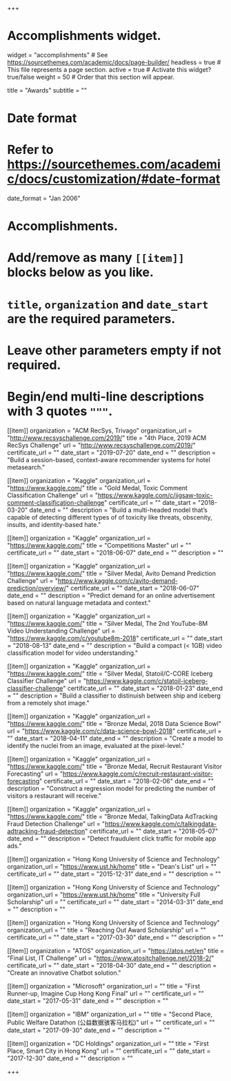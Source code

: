 +++
# Accomplishments widget.
widget = "accomplishments"  # See https://sourcethemes.com/academic/docs/page-builder/
headless = true  # This file represents a page section.
active = true  # Activate this widget? true/false
weight = 50  # Order that this section will appear.

title = "Awards"
subtitle = ""

# Date format
#   Refer to https://sourcethemes.com/academic/docs/customization/#date-format
date_format = "Jan 2006"

# Accomplishments.
#   Add/remove as many `[[item]]` blocks below as you like.
#   `title`, `organization` and `date_start` are the required parameters.
#   Leave other parameters empty if not required.
#   Begin/end multi-line descriptions with 3 quotes `"""`.

[[item]]
  organization = "ACM RecSys, Trivago"
  organization_url = "http://www.recsyschallenge.com/2019/"
  title = "4th Place, 2019 ACM RecSys Challenge"
  url = "http://www.recsyschallenge.com/2019/"
  certificate_url = ""
  date_start = "2019-07-20"
  date_end = ""
  description = "Build a session-based, context-aware recommender systems for hotel metasearch."

[[item]]
  organization = "Kaggle"
  organization_url = "https://www.kaggle.com/"
  title = "Gold Medal, Toxic Comment Classification Challenge"
  url = "https://www.kaggle.com/c/jigsaw-toxic-comment-classification-challenge"
  certificate_url = ""
  date_start = "2018-03-20"
  date_end = ""
  description = "Build a multi-headed model that’s capable of detecting different types of of toxicity like threats, obscenity, insults, and identity-based hate."

[[item]]
  organization = "Kaggle"
  organization_url = "https://www.kaggle.com/"
  title = "Competitions Master"
  url = ""
  certificate_url = ""
  date_start = "2018-06-07"
  date_end = ""
  description = ""

[[item]]
  organization = "Kaggle"
  organization_url = "https://www.kaggle.com/"
  title = "Silver Medal, Avito Demand Prediction Challenge"
  url = "https://www.kaggle.com/c/avito-demand-prediction/overview/"
  certificate_url = ""
  date_start = "2018-06-07"
  date_end = ""
  description = "Predict demand for an online advertisement based on natural language metadata and context."
  
[[item]]
  organization = "Kaggle"
  organization_url = "https://www.kaggle.com/"
  title = "Silver Medal, The 2nd YouTube-8M Video Understanding Challenge"
  url = "https://www.kaggle.com/c/youtube8m-2018"
  certificate_url = ""
  date_start = "2018-08-13"
  date_end = ""
  description = "Build a compact (< 1GB) video classification model for video understanding."

[[item]]
  organization = "Kaggle"
  organization_url = "https://www.kaggle.com/"
  title = "Silver Medal, Statoil/C-CORE Iceberg Classifier Challenge"
  url = "https://www.kaggle.com/c/statoil-iceberg-classifier-challenge"
  certificate_url = ""
  date_start = "2018-01-23"
  date_end = ""
  description = "Build a classifier to distinuish between ship and iceberg from a remotely shot image."

[[item]]
  organization = "Kaggle"
  organization_url = "https://www.kaggle.com/"
  title = "Bronze Medal, 2018 Data Science Bowl"
  url = "https://www.kaggle.com/c/data-science-bowl-2018"
  certificate_url = ""
  date_start = "2018-04-11"
  date_end = ""
  description = "Create a model to identify the nuclei from an image, evaluated at the pixel-level."

[[item]]
  organization = "Kaggle"
  organization_url = "https://www.kaggle.com/"
  title = "Bronze Medal, Recruit Restaurant Visitor Forecasting"
  url = "https://www.kaggle.com/c/recruit-restaurant-visitor-forecasting"
  certificate_url = ""
  date_start = "2018-02-06"
  date_end = ""
  description = "Construct a regression model for predicting the number of visitors a restaurant will receive."

[[item]]
  organization = "Kaggle"
  organization_url = "https://www.kaggle.com/"
  title = "Bronze Medal, TalkingData AdTracking Fraud Detection Challenge"
  url = "https://www.kaggle.com/c/talkingdata-adtracking-fraud-detection"
  certificate_url = ""
  date_start = "2018-05-07"
  date_end = ""
  description = "Detect fraudulent click traffic for mobile app ads."


[[item]]
  organization = "Hong Kong University of Science and Technology"
  organization_url = "https://www.ust.hk/home"
  title = "Dean's List"
  url = ""
  certificate_url = ""
  date_start = "2015-12-31"
  date_end = ""
  description = ""

[[item]]
  organization = "Hong Kong University of Science and Technology"
  organization_url = "https://www.ust.hk/home"
  title = "University Full Scholarship"
  url = ""
  certificate_url = ""
  date_start = "2014-03-31"
  date_end = ""
  description = ""

[[item]]
  organization = "Hong Kong University of Science and Technology"
  organization_url = ""
  title = "Reaching Out Award Scholarship"
  url = ""
  certificate_url = ""
  date_start = "2017-03-30"
  date_end = ""
  description = ""

[[item]]
  organization = "ATOS"
  organization_url = "https://atos.net/en"
  title = "Final List, IT Challenge"
  url = "https://www.atositchallenge.net/2018-2/"
  certificate_url = ""
  date_start = "2018-04-30"
  date_end = ""
  description = "Create an innovative Chatbot solution."  

[[item]]
  organization = "Microsoft"
  organization_url = ""
  title = "First Runner-up, Imagine Cup Hong Kong Final"
  url = ""
  certificate_url = ""
  date_start = "2017-05-31"
  date_end = ""
  description = ""

[[item]]
  organization = "IBM"
  organization_url = ""
  title = "Second Place, Public Welfare Datathon (公益数据骇客马拉松)"
  url = ""
  certificate_url = ""
  date_start = "2017-09-30"
  date_end = ""
  description = ""

[[item]]
  organization = "DC Holdings"
  organization_url = ""
  title = "First Place, Smart City in Hong Kong"
  url = ""
  certificate_url = ""
  date_start = "2017-12-30"
  date_end = ""
  description = ""


  
+++
